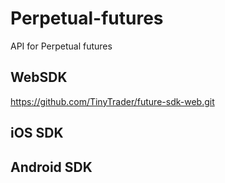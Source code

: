 # Perpetual-futures
API for Perpetual futures
## WebSDK
   https://github.com/TinyTrader/future-sdk-web.git
## iOS SDK
## Android SDK
